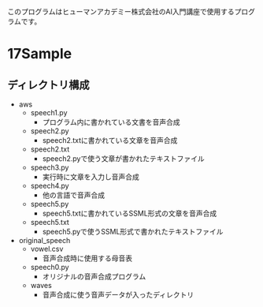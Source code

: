 このプログラムはヒューマンアカデミー株式会社のAI入門講座で使用するプログラムです。

# 17Sample

## ディレクトリ構成

* aws
    * speech1.py
        * プログラム内に書かれている文書を音声合成
    * speech2.py
        * speech2.txtに書かれている文章を音声合成
    * speech2.txt
        * speech2.pyで使う文章が書かれたテキストファイル
    * speech3.py
        * 実行時に文章を入力し音声合成
    * speech4.py
        * 他の言語で音声合成
    * speech5.py
        * speech5.txtに書かれているSSML形式の文章を音声合成
    * speech5.txt
        * speech5.pyで使うSSML形式で書かれたテキストファイル
* original_speech
    * vowel.csv
        * 音声合成時に使用する母音表
    * speech0.py
        * オリジナルの音声合成プログラム
    * waves
        * 音声合成に使う音声データが入ったディレクトリ
